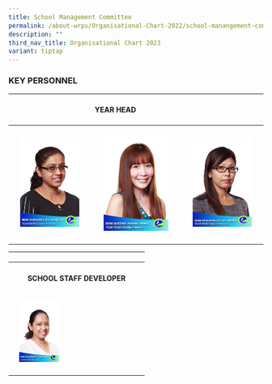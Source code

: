 ```yaml
---
title: School Management Committee
permalink: /about-wrps/Organisational-Chart-2022/school-manangement-committee/permalink/
description: ""
third_nav_title: Organisational Chart 2023
variant: tiptap
---
```

<h3><strong>KEY PERSONNEL</strong></h3><table><tbody><tr><td rowspan="1" colspan="1"><h4></h4></td><td rowspan="1" colspan="1"><p></p><h4><strong>YEAR HEAD</strong></h4></td><td rowspan="1" colspan="1"><p></p></td></tr><tr><th rowspan="1" colspan="1"><p></p><div class="isomer-image-wrapper"><img style="width: 78%;" height="auto" width="100%" alt="" src="/images/Staff/21__Mdm_Vanishree_D_O_Kaneson__Year_Head__Lower_Primary_.jpg"></div></th><th rowspan="1" colspan="1"><p></p><div class="isomer-image-wrapper"><img style="width: 78%;" height="auto" width="100%" alt="" src="/images/Staff/22__Mdm_Queenie_Huang_Wanqi__Year_Head__Middle_Primary_.jpg"></div></th><th rowspan="1" colspan="1"><p></p><div class="isomer-image-wrapper"><img style="width: 78%;" height="auto" width="100%" alt="" src="/images/Staff/23__Mdm_Renugga_D_O_Veliappan__Year_Head__Upper_Primary_.jpg"></div></th></tr><tr><td rowspan="1" colspan="1"><p></p></td><td rowspan="1" colspan="1"><p></p></td><td rowspan="1" colspan="1"><p></p></td></tr></tbody></table><p></p><p></p><p></p><table><tbody><tr><td rowspan="1" colspan="1"><p></p></td><td rowspan="1" colspan="1"><p></p></td><td rowspan="1" colspan="1"><p></p></td></tr><tr><th rowspan="1" colspan="1"><p></p></th><th rowspan="1" colspan="1"><h4><strong>SCHOOL STAFF DEVELOPER</strong></h4></th><th rowspan="1" colspan="1"><p></p></th></tr><tr><td rowspan="1" colspan="1"><p></p></td><td rowspan="1" colspan="1"><p></p><div class="isomer-image-wrapper"><img style="width: 35%;" height="auto" width="100%" alt="" src="/images/Staff/4__Mdm_Saliema_Bte_Md_Iqbal__SSD_.jpg"></div></td><td rowspan="1" colspan="1"><p></p></td></tr><tr><td rowspan="1" colspan="1"><p></p></td><td rowspan="1" colspan="1"><p></p></td><td rowspan="1" colspan="1"><p></p></td></tr></tbody></table><p></p><p></p><p></p>